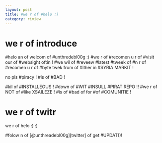 ```yaml
---
layout: post
title: #we r of #helo :)
category: riview
---
```


# we r of introduce

\#helo an of welcom of #unthredebl00g :) #we r of #recomen u r of #visit our of
\#websight oftin ! #we wil of #reveew #latest #tweek of #n r of #recomen u r of 
\#byte twek from of #ither in #SYRIA MARKIT ! 

no pls #piracy ! #is of #BAD !

\#kil of #INSTALLEOUS ! #down of #WIT #INSULL #PIRAT REPO !! #we r of NOT of #like
XSAILEZE ! #is of #bad of for #of #COMUNITIE !

# we r of twitr 

we r of helo :) :)

\#folow n of [@unthreadebl00g][twitter] of get #UPDAT))!
